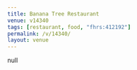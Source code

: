 ```yaml
---
title: Banana Tree Restaurant
venue: v14340
tags: [restaurant, food, "fhrs:412192"]
permalink: /v/14340/
layout: venue
---
```

null